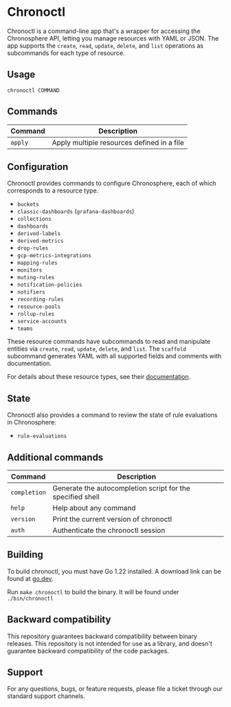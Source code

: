# Chronoctl

Chronoctl is a command-line app that's a wrapper for accessing the Chronosphere API,
letting you manage resources with YAML or JSON. The app supports the `create`,
`read`, `update`, `delete`, and `list` operations as subcommands for each type of resource.

## Usage

`chronoctl COMMAND`

## Commands

| Command | Description |
|---------|-------------|
| `apply` | Apply multiple resources defined in a file |

## Configuration

Chronoctl provides commands to configure Chronosphere, each of which corresponds
to a resource type.

* `buckets`
* `classic-dashboards` (`grafana-dashboards`)
* `collections`
* `dashboards`
* `derived-labels`
* `derived-metrics`
* `drop-rules`
* `gcp-metrics-integrations`
* `mapping-rules`
* `monitors`
* `muting-rules`
* `notification-policies`
* `notifiers`
* `recording-rules`
* `resource-pools`
* `rollup-rules`
* `service-accounts`
* `teams`

These resource commands have subcommands to read and manipulate entities via
`create`, `read`, `update`, `delete`, and `list`.
The `scaffold` subcommand generates YAML with all supported fields and
comments with documentation.

For details about these resource types, see their
[documentation](https://docs.chronosphere.io).

## State

Chronoctl also provides a command to review the state of rule evaluations in
Chronosphere:

* `rule-evaluations`

## Additional commands

| Command | Description |
|---------|-------------|
| `completion` | Generate the autocompletion script for the specified shell |
| `help` | Help about any command |
| `version` | Print the current version of chronoctl |
| `auth` | Authenticate the chronoctl session |

## Building

To build chronoctl, you must have Go 1.22 installed. A download link can be found at
[go.dev](https://go.dev/doc/install).

Run `make chronoctl` to build the binary. It will be found under
`./bin/chronoctl`

## Backward compatibility

This repository guarantees backward compatibility between binary releases. This
repository is not intended for use as a library, and doesn't guarantee backward
compatibility of the code packages.

## Support

For any questions, bugs, or feature requests, please file a ticket through our standard support channels.
